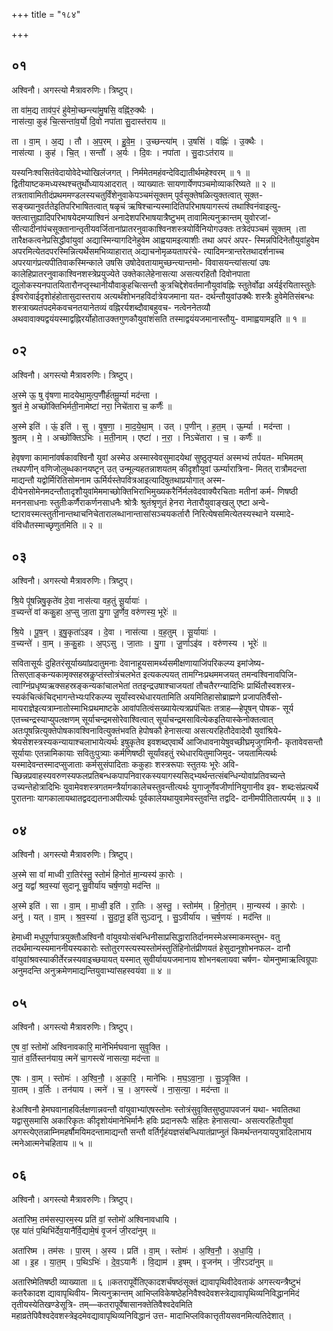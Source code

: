 +++
title = "१८४"

+++


## ०१
अश्विनौ। अगस्त्यो मैत्रावरुणिः। त्रिष्टुप्।

ता वा॑म॒द्य ताव॑प॒रं हु॑वेमो॒च्छन्त्या॑मु॒षसि॒ वह्नि॑रु॒क्थैः ।  
नास॑त्या॒ कुह॑ चि॒त्सन्ता॑व॒र्यो दि॒वो नपा॑ता सु॒दास्त॑राय ॥

ता । वा॒म् । अ॒द्य । तौ । अ॒प॒रम् । हु॒वे॒म॒ । उ॒च्छन्त्या॑म् । उ॒षसि॑ । वह्निः॑ । उ॒क्थैः ।  
नास॑त्या । कुह॑ । चि॒त् । सन्तौ॑ । अ॒र्यः । दि॒वः । नपा॑ता । सु॒दाःऽत॑राय ॥

यस्यनिःश्वसितंवेदायोवेदेभ्योखिलंजगत् । निर्ममेतमहंवन्देविद्यातीर्थमहेश्वरम् ॥ १ ॥द्वितीयाष्टकमध्यस्थश्चतुर्थोध्यायआदरात् । व्याख्यातः सायणार्येणपञ्चमोव्याकरिष्यते ॥ २ ॥ तत्रतावामितीदंप्रथममण्डलस्यचतुर्विंशेनुवाकेपञ्चमंसूक्तम् पूर्वसूक्तेषळित्युक्तत्वात् सूक्त- सङ्ख्यानुवर्ततेइतिपरिभाषितत्वात् षळृचं ऋषिश्चान्यस्मादितिपरिभाषयागस्त्यं तथाश्विनंवाइत्यु- क्तत्वात्तुह्यादिपरिभाषयेदमप्याश्विनं अनादेशपरिभाषयात्रैष्टुभम् तावामित्यनुक्रान्तम् युवोरजां- सीत्यादीनांपंचसूक्तानान्तृतीयवर्जितानांप्रातरनुवाकाश्विनशस्त्रयोर्विनियोगउक्तः तत्रेदंपञ्चमं सूक्तम् ।ता तारैक्षकत्वनेप्रसिद्धौवांयुवां अद्यास्मिन्यागदिनेहुवेम आह्वयामइत्याशीः तथा अपरं अपर- स्मिन्नपिदिनेतौयुवांहुवेम अपरमित्येतदपरस्मिन्नित्यर्थेसमभिव्याहारात् अद्याचनोमृळयतापरंचे- त्यादिमन्त्रान्तरेतथादर्शनाच्च अपरयागंप्रत्यपीतिवाकस्मिन्काले उषसि उषोदेवतायामुच्छन्त्यान्तमो- विवासयन्त्यांसत्यां उषः कालेहिप्रातरनुवाकाश्विनशस्त्रेप्रयुज्येते उक्तेकालेहेनासत्या असत्यरहितौ दिवोनपाता द्युलोकस्यनपातयितारौनप्तृस्थानीयौवाकुहचित्सन्तौ कुत्रचिद्देशेवर्तमानौयुवांवह्निः स्तुतेर्वोढा अर्यईरयितास्तुतेः ईश्वरोवाईदृशोहंहोतासुदास्तराय अत्यर्थंशोभनहविर्दात्रेयजमाना यत- दर्थन्तौयुवांउक्थैः शस्त्रैः हुवेमेतिसंबन्धः शस्त्राख्यतंपदमेकवचनतयानेतव्यं वह्निरर्यशब्दौवाबहुवच- नत्वेननेतव्यौ अथवावाक्यद्वयंयस्माद्वह्निरर्योहोताउक्तगुणकौयुवांशंसति तस्माद्वयंयजमानास्तौयु- वामाह्वयामइति ॥ १ ॥

## ०२
अश्विनौ। अगस्त्यो मैत्रावरुणिः। त्रिष्टुप्।

अ॒स्मे ऊ॒ षु वृ॑षणा मादयेथा॒मुत्प॒णीँर्ह॑तमू॒र्म्या मद॑न्ता ।  
श्रु॒तं मे॒ अच्छो॑क्तिभिर्मती॒नामेष्टा॑ नरा॒ निचे॑तारा च॒ कर्णैः॑ ॥

अ॒स्मे इति॑ । ऊं॒ इति॑ । सु । वृ॒ष॒णा॒ । मा॒द॒ये॒था॒म् । उत् । प॒णीन् । ह॒त॒म् । ऊ॒र्म्या । मद॑न्ता ।  
श्रु॒तम् । मे॒ । अच्छो॑क्तिऽभिः । म॒ती॒नाम् । एष्टा॑ । न॒रा॒ । निऽचे॑तारा । च॒ । कर्णैः॑ ॥

हेवृषणा कामानांवर्षकावश्विनौ युवां अस्मेउ अस्मास्वेवसुमादयेथां सुष्ठुतृप्यतं अस्मभ्यं तर्पयत- मभिमतम् तथपणीन् वणिजोलुब्धकानयष्टृन् उत् उन्मूल्यहतन्नाशयतम् कीदृशौयुवां ऊर्म्यारात्रिना- मितत् रात्रौमदन्ता माद्यन्तौ यद्वोर्मिरितिसोमनाम ऊर्मिर्यस्तेपवित्रआइत्यादिषुतथाप्रयोगात् अस्म- दीयेनसोमेनमदन्तौतादृशौयुवांमेममाच्छोक्तिभिराभिमुख्यकरैर्निर्मलवेदवाक्यैरचिताः मतीनां कर्म- णिषष्ठी मननसाधनाः स्तुतीःकर्णैराकर्णनसाधनैः श्रोत्रैः श्रुतंश्रृणुतं हेनरा नेतारौयुवाङ्खलु एष्टा अन्वे- ष्टारावस्मत्स्तुतीनान्तथाचनिचेतारालब्धानान्तासांसञ्चयकर्तारौ निरित्येषसमित्येतस्यस्थाने यस्मादे- वंविधौतस्माच्छृणुतमिति ॥ २ ॥

## ०३
अश्विनौ। अगस्त्यो मैत्रावरुणिः। त्रिष्टुप्।

श्रि॒ये पू॑षन्निषु॒कृते॑व दे॒वा नास॑त्या वह॒तुं सू॒र्यायाः॑ ।  
व॒च्यन्ते॑ वां ककु॒हा अ॒प्सु जा॒ता यु॒गा जू॒र्णेव॒ वरु॑णस्य॒ भूरेः॑ ॥

श्रि॒ये । पू॒ष॒न् । इ॒षु॒कृता॑ऽइव । दे॒वा । नास॑त्या । व॒ह॒तुम् । सू॒र्यायाः॑ ।  
व॒च्यन्ते॑ । वा॒म् । क॒कु॒हाः । अ॒प्ऽसु । जा॒ताः । यु॒गा । जू॒र्णाऽइ॑व । वरु॑णस्य । भूरेः॑ ॥

सवितासूर्यः दुहितरंसूर्याख्यांप्रदातुमनाः देवानाहूयसामर्थ्यसमीक्षणायाजिंपरिकल्प्य इमांजेष्य- तिसएताङ्कन्यकामृक्सहस्रकॢप्तंस्तोत्रंचलभेत इत्यकल्पयत् तामग्निःप्रथममजयत् तमन्वश्विनावपिजि- त्वाग्निंप्रधृष्यऋक्सहस्रङ्कन्यकांचालभेतां ततइन्द्रउषाश्चाजयतां तौचतैरग्न्यादिभिः प्रार्थितौस्वशस्त्र- स्यकंचित्कंचिद्भागन्तेभ्यःपरिकल्प्य सूर्यांस्वरथेधारयतामिति अयमितिहासोब्राह्मणे प्रजापतिर्वैसो- मायराज्ञेइत्यत्राम्नातोस्माभिःप्रथमाष्टके आवांपतित्वंसख्यायेत्यत्रप्रपंचितः तत्राह—हेपूषन् पोषक- सूर्य एतच्चन्द्रस्याप्युपलक्षणम् सूर्याचन्द्रमसोरेवाश्वित्वात् सूर्याचन्द्रमसावित्येकइतियास्केनोक्तत्वात् अतःपूषन्नित्युक्तेपोषकावश्विनावित्युक्तंभवति हेपोषकौ हेनासत्या असत्यरहितौदेवादेवौ युवांश्रिये- श्रेयसेशस्त्रस्यकन्यायाश्चलाभायेत्यर्थः इषुकृतेव इवशब्दएवार्थे आजिधावनायेषुवच्छीघ्रमृजुगमिनौ- कृतावेवसन्तौ सूर्यायाः एतन्नामिकायाः सवितुःपुत्र्याः कर्मणिषष्ठी सूर्यांवहतुं रथेधारयितुमाजिमुद- जयतामित्यर्थः यस्मादेवन्तस्मादप्सुजाताः कर्मसुसंपादिताः ककुहाः शस्त्ररूपाः स्तुतयः भूरेः अवि- च्छिन्नप्रवाहस्यवरुणस्यफलप्रतिबन्धकपापनिवारकस्ययागस्यसिद्भ्यर्थन्तत्संबन्धिन्योवांप्रतिवच्यन्ते उच्यन्तेहोत्रादिभिः युवामेवशस्त्रगतमन्त्रैर्यागकालेचस्तुवन्तीत्यर्थः युगाजूर्णेवजीर्णानियुगानीव इव- शब्दःसंप्रत्यर्थे पुरातनाः यागकालायथातद्वदद्यतनाअपीत्यर्थः पूर्वकालेयथायुवामेवस्तुवन्ति तद्वदि- दानीमपीतितात्पर्यम् ॥ ३ ॥

## ०४
अश्विनौ। अगस्त्यो मैत्रावरुणिः। त्रिष्टुप्।

अ॒स्मे सा वां॑ माध्वी रा॒तिर॑स्तु॒ स्तोमं॑ हिनोतं मा॒न्यस्य॑ का॒रोः ।  
अनु॒ यद्वां॑ श्रव॒स्या॑ सुदानू सु॒वीर्या॑य चर्ष॒णयो॒ मद॑न्ति ॥

अ॒स्मे इति॑ । सा । वा॒म् । मा॒ध्वी॒ इति॑ । रा॒तिः । अ॒स्तु॒ । स्तोम॑म् । हि॒नो॒त॒म् । मा॒न्यस्य॑ । का॒रोः ।  
अनु॑ । यत् । वा॒म् । श्र॒व॒स्या॑ । सु॒दा॒नू॒ इति॑ सुऽदानू । सु॒ऽवीर्या॑य । च॒र्ष॒णयः॑ । मद॑न्ति ॥

हेमाध्वी मधुपूर्णपात्रयुक्तौअश्विनौ वांयुवयोःसंबन्धिनीसाप्रसिद्धारातिर्दानमस्मेअस्माकमस्तुभ- वतु तदर्थंमान्यस्यमाननीयस्यकारोः स्तोतुरगस्त्यस्यस्तोमंस्तुतिंहिनोतंप्रीणयतं हेसुदानूशोभनफल- दानौ वांयुवांश्रवस्याकीर्तेरन्नस्यवाइच्छयायत् यस्मात् सुवीर्याययजमानाय शोभनबलायवा चर्षण- योमनुष्माऋत्विग्रूपाः अनुमदन्ति अनुक्रमेणमाद्यन्तियुवाभ्यांसहस्वयंवा ॥ ४ ॥

## ०५
अश्विनौ। अगस्त्यो मैत्रावरुणिः। त्रिष्टुप्।

ए॒ष वां॒ स्तोमो॑ अश्विनावकारि॒ माने॑भिर्मघवाना सुवृ॒क्ति ।  
या॒तं व॒र्तिस्तन॑याय॒ त्मने॑ चा॒गस्त्ये॑ नासत्या॒ मद॑न्ता ॥

ए॒षः । वा॒म् । स्तोमः॑ । अ॒श्वि॒नौ॒ । अ॒का॒रि॒ । माने॑भिः । म॒घ॒ऽवा॒ना॒ । सु॒ऽवृ॒क्ति ।  
या॒तम् । व॒र्तिः । तन॑याय । त्मने॑ । च॒ । अ॒गस्त्ये॑ । ना॒स॒त्या॒ । मद॑न्ता ॥

हेअश्विनौ हेमघवानाहविर्लक्षणान्नवन्तौ वांयुवाभ्यांएषस्तोमः स्तोत्रंसुवृक्तिसुष्ठुपापवजनं यथा- भवतितथा यद्वासुसमासि अकारिकृतः कीदृशोयंमानेभिर्मानैः हविः प्रदानरूपैः सहितः हेनासत्या- असत्यरहितौयुवां अगस्त्येएतन्नाम्निमहर्षौमयिमदन्तामाद्यन्तौ सन्तौ वर्तिर्गृहंयज्ञसंबन्धियातंप्राप्नुतं किमर्थन्तनयायपुत्रादिलाभाय त्मनेआत्मनेचहिताय ॥ ५ ॥

## ०६
अश्विनौ। अगस्त्यो मैत्रावरुणिः। त्रिष्टुप्।

अता॑रिष्म॒ तम॑सस्पा॒रम॒स्य प्रति॑ वां॒ स्तोमो॑ अश्विनावधायि ।  
एह या॑तं प॒थिभि॑र्देव॒यानै॑र्वि॒द्यामे॒षं वृ॒जनं॑ जी॒रदा॑नुम् ॥

अता॑रिष्म । तम॑सः । पा॒रम् । अ॒स्य । प्रति॑ । वा॒म् । स्तोमः॑ । अ॒श्वि॒नौ॒ । अ॒धा॒यि॒ ।  
आ । इ॒ह । या॒त॒म् । प॒थिऽभिः॑ । दे॒व॒ऽयानैः॑ । वि॒द्याम॑ । इ॒षम् । वृ॒जन॑म् । जी॒रऽदा॑नुम् ॥

अतारिष्मेतिषष्ठी व्याख्याता ॥ ६ ॥कतरापूर्वेतिएकादशर्चंषष्ठंसूक्तं द्यावापृथिवीदेवताकं अगस्त्यन्त्रैष्टुभं कतरैकादश द्यावापृथिवीय- मित्यनुक्रान्तम् आभिप्लविकेषष्ठेहनिवैश्वदेवशस्त्रेद्यावापृथिव्यनिविद्धानमिदं तृतीयस्येतिखण्डेसूत्रि- तम्—कतरापूर्वेषासानक्तेतिवैश्वदेवमिति महाव्रतेपिवैश्वदेवशस्त्रेइदमेवद्यावापृथिव्यनिविद्धानं उत्त- मादाभिप्लविकात्तृतीयसवनमित्यतिदेशात् ।